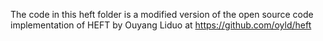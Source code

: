 The code in this heft folder is a modified version of the open source code implementation of HEFT 
by Ouyang Liduo at https://github.com/oyld/heft
